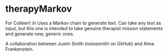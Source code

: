 # therapyMarkov
For Colleen! /n
Uses a Markov chain to generate text.
Can take any text as input, but this one is intended to take genuine therapist mission statements and generate new, 
generic ones.

A collaboration between Justin Smith (noisesmith on GitHub) and Alma Frankenstein.
